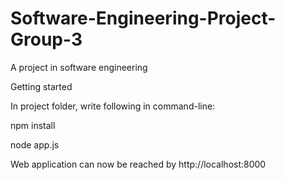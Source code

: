 # Software-Engineering-Project-Group-3
A project in software engineering

Getting started

In project folder, write following in command-line:

npm install

node app.js

Web application can now be reached by http://localhost:8000
